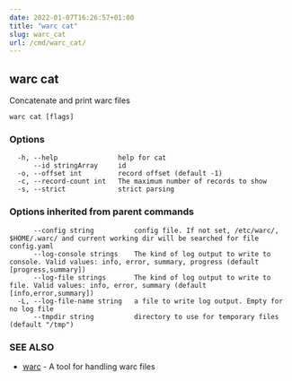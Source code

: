 ```yaml
---
date: 2022-01-07T16:26:57+01:00
title: "warc cat"
slug: warc_cat
url: /cmd/warc_cat/
---
```

## warc cat

Concatenate and print warc files

```
warc cat [flags]
```

### Options

```
  -h, --help               help for cat
      --id stringArray     id
  -o, --offset int         record offset (default -1)
  -c, --record-count int   The maximum number of records to show
  -s, --strict             strict parsing
```

### Options inherited from parent commands

```
      --config string          config file. If not set, /etc/warc/, $HOME/.warc/ and current working dir will be searched for file config.yaml
      --log-console strings    The kind of log output to write to console. Valid values: info, error, summary, progress (default [progress,summary])
      --log-file strings       The kind of log output to write to file. Valid values: info, error, summary (default [info,error,summary])
  -L, --log-file-name string   a file to write log output. Empty for no log file
      --tmpdir string          directory to use for temporary files (default "/tmp")
```

### SEE ALSO

* [warc](../warc/)	 - A tool for handling warc files

